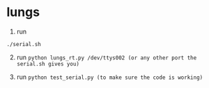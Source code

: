 # lungs

1) run
```cd /arduino-simulation/
./serial.sh
```
2) run 
```python lungs_rt.py /dev/ttys002 (or any other port the serial.sh gives you)```

3) run 
```python test_serial.py (to make sure the code is working)```